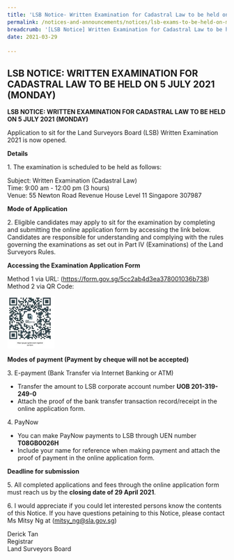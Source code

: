 ```yaml
---
title: 'LSB Notice- Written Examination for Cadastral Law to be held on 5 July 2021 (Monday)'
permalink: /notices-and-announcements/notices/lsb-exams-to-be-held-on-monday-5-july-2021-cadastral-law/
breadcrumb: '[LSB Notice] Written Examination for Cadastral Law to be held on 5 July 2021 (Monday)'
date: 2021-03-29

---
```



## LSB NOTICE: WRITTEN EXAMINATION FOR CADASTRAL LAW TO BE HELD ON 5 JULY 2021 (MONDAY)

**LSB NOTICE: WRITTEN EXAMINATION FOR CADASTRAL LAW TO BE HELD ON 5 JULY 2021 (MONDAY)**

Application to sit for the Land Surveyors Board (LSB) Written Examination 2021 is now opened. 

**Details**

1\. The examination is scheduled to be held as follows:<br>

Subject: Written Examination (Cadastral Law)<br>
Time: 9:00 am - 12:00 pm (3 hours)<br>
Venue: 55 Newton Road
Revenue House Level 11
Singapore 307987

**Mode of Application**

2\. Eligible candidates may apply to sit for the examination by completing and submitting the online application form by accessing the link below. Candidates are responsible for understanding and complying with the rules governing the examinations as set out in Part IV (Examinations) of the Land Surveyors Rules.

**Accessing the Examination Application Form**

Method 1 via URL: (<https://form.gov.sg/5cc2ab4d3ea378001036b738>)<br>
Method 2 via QR Code: 
<div class="image">
    <img src="/images/rsz_lsb_cada_law_qr_code.png">
    </div>
    
 
 
**Modes of payment (Payment by cheque will not be accepted)**

3\. E-payment (Bank Transfer via Internet Banking or ATM)
- Transfer the amount to LSB corporate account number **UOB 201-319-249-0**
- Attach the proof of the bank transfer transaction record/receipt in the online application form.

4\. PayNow
- You can make PayNow payments to LSB through UEN number **T08GB0026H**
- Include your name for reference when making payment and attach the proof of payment in the online application form.

**Deadline for submission**

5\. All completed applications and fees through the online application form must reach us by the **closing date of 29 April 2021**.

6\. I would appreciate if you could let interested persons know the contents of this Notice. If you have questions petaining to this Notice, please contact Ms Mitsy Ng at (<mitsy_ng@sla.gov.sg>)






 Derick Tan<br>Registrar<br>Land Surveyors Board  
